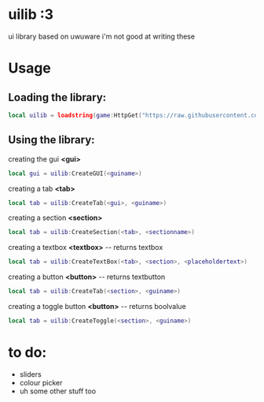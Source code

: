 
# uilib :3
ui library based on uwuware
i'm not good at writing these

# Usage
## Loading the library:
```lua
local uilib = loadstring(game:HttpGet("https://raw.githubusercontent.com/kedachii/uilib/main/library.lua", true))()
```
## Using the library:
creating the gui **\<gui>**
```lua
local gui = uilib:CreateGUI(<guiname>)
```

creating a tab  **\<tab>**
```lua
local tab = uilib:CreateTab(<gui>, <guiname>)
```

creating a section **\<section>**
```lua
local tab = uilib:CreateSection(<tab>, <sectionname>)
```

creating a textbox **\<textbox>** -- returns textbox
```lua
local tab = uilib:CreateTextBox(<tab>, <section>, <placeholdertext>)
```

creating a button **\<button>** -- returns textbutton
```lua
local tab = uilib:CreateTab(<section>, <guiname>)
```

creating a toggle button **\<button>** -- returns boolvalue
```lua
local tab = uilib:CreateToggle(<section>, <guiname>)
```

# to do:
 - sliders
 - colour picker
 - uh some other stuff too
